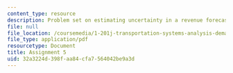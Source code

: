 ```yaml
---
content_type: resource
description: Problem set on estimating uncertainty in a revenue forecast.
file: null
file_location: /coursemedia/1-201j-transportation-systems-analysis-demand-and-economics-fall-2008/32a3224d398faa84cfa7564042be9a3d_MIT1_201JF08_hw_5.pdf
file_type: application/pdf
resourcetype: Document
title: Assignment 5
uid: 32a3224d-398f-aa84-cfa7-564042be9a3d
---
```

